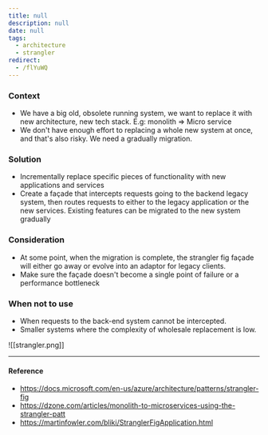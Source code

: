 ```yaml
---
title: null
description: null
date: null
tags:
  - architecture
  - strangler
redirect:
  - /flYuWQ
---
```


### Context

- We have a big old, obsolete running system, we want to replace it with new architecture, new tech stack. E.g: monolith => Micro service
- We don't have enough effort to replacing a whole new system at once, and that's also risky. We need a gradually migration.

### Solution

- Incrementally replace specific pieces of functionality with new applications and services
- Create a façade that intercepts requests going to the backend legacy system, then routes requests to either to the legacy application or the new services. Existing features can be migrated to the new system gradually

### Consideration

- At some point, when the migration is complete, the strangler fig façade will either go away or evolve into an adaptor for legacy clients.
- Make sure the façade doesn't become a single point of failure or a performance bottleneck

### When not to use

- When requests to the back-end system cannot be intercepted.
- Smaller systems where the complexity of wholesale replacement is low.

![[strangler.png]]

---

#### Reference

- https://docs.microsoft.com/en-us/azure/architecture/patterns/strangler-fig
- https://dzone.com/articles/monolith-to-microservices-using-the-strangler-patt
- https://martinfowler.com/bliki/StranglerFigApplication.html
